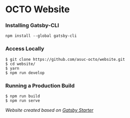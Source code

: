 # OCTO Website

### Installing Gatsby-CLI
```
npm install --global gatsby-cli
```
    
### Access Locally
```
$ git clone https://github.com/asuc-octo/website.git
$ cd website/
$ yarn
$ npm run develop
```

### Running a Production Build
```
$ npm run build
$ npm run serve
```

*Website created based on [Gatsby Starter](https://github.com/AustinGreen/gatsby-starter-netlify-cms)* 
